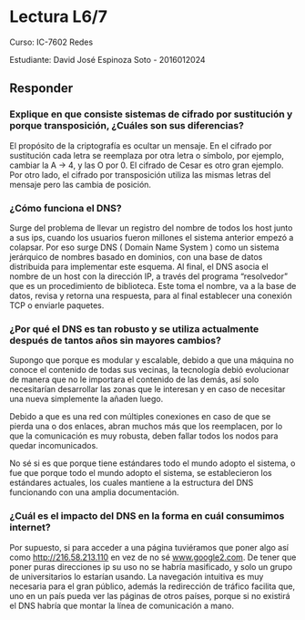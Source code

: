 # Lectura L6/7

Curso: IC-7602 Redes

Estudiante: David José Espinoza Soto - 2016012024

## Responder

### Explique en que consiste sistemas de cifrado por sustitución y porque transposición, ¿Cuáles son sus diferencias?

El propósito de la criptografía es ocultar un mensaje. En el cifrado por sustitución cada letra se reemplaza por otra letra o símbolo, por ejemplo, cambiar la A -> 4, y las O por 0. El cifrado de Cesar es otro gran ejemplo. Por otro lado, el cifrado por transposición utiliza las mismas letras del mensaje pero las cambia de posición.

### ¿Cómo funciona el DNS?

Surge del problema de llevar un registro del nombre de todos los host junto a sus ips, cuando los usuarios fueron millones el sistema anterior empezó a colapsar. Por eso surge DNS ( Domain Name System ) como un sistema jerárquico de nombres basado en dominios, con una base de datos distribuida para implementar este esquema. Al final, el DNS asocia el nombre de un host con la dirección IP, a través del programa “resolvedor” que es un procedimiento de biblioteca. Este toma el nombre, va a la base de datos, revisa y retorna una respuesta, para al final establecer una conexión TCP o enviarle paquetes.

### ¿Por qué el DNS es tan robusto y se utiliza actualmente después de tantos años sin mayores cambios?

Supongo que porque es modular y escalable, debido a que una máquina no conoce el contenido de todas sus vecinas, la tecnología debió evolucionar de manera que no le importara el contenido de las demás, así solo necesitarían desarrollar las zonas que le interesan y en caso de necesitar una nueva simplemente la añaden luego.

Debido a que es una red con múltiples conexiones en caso de que se pierda una o dos enlaces, abran muchos más que los reemplacen, por lo que la comunicación es muy robusta, deben fallar todos los nodos para quedar incomunicados.

No sé si es que porque tiene estándares todo el mundo adopto el sistema, o fue que porque todo el mundo adopto el sistema, se establecieron los estándares actuales, los cuales mantiene a la estructura del DNS funcionando con una amplia documentación.

### ¿Cuál es el impacto del DNS en la forma en cuál consumimos internet?

Por supuesto, si para acceder a una página tuviéramos que poner algo así como http://216.58.213.110 en vez de no sé www.google2.com. De tener que poner puras direcciones ip su uso no se habría masificado, y solo un grupo de universitarios lo estarían usando. La navegación intuitiva es muy necesaria para el gran público, además la redirección de tráfico facilita que, uno en un país pueda ver las páginas de otros países, porque si no existirá el DNS habría que montar la línea de comunicación a mano.